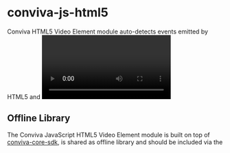 # conviva-js-html5
Conviva HTML5 Video Element module auto-detects events emitted by HTML5 and <video> tag (HTMLVideoElement). 

## Offline Library
The Conviva JavaScript HTML5 Video Element module is built on top of <a href="https://github.com/Conviva/conviva-js-coresdk">conviva-core-sdk</a>, is shared as offline library and should be included via the <script> tag in the application.

```
<script type="text/javascript" src="<PATH>/conviva-core-sdk.js"></script>
<script type="text/javascript" src="<PATH>/conviva-html5native-impl.js"></script>
```

## Note:
* Refer https://community.conviva.com/ for integration guidelines.